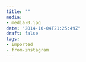 ```yaml
---
title: ""
media:
- media-0.jpg
date: "2014-10-04T21:25:49Z"
draft: false
tags:
- imported
- from-instagram
---
```



